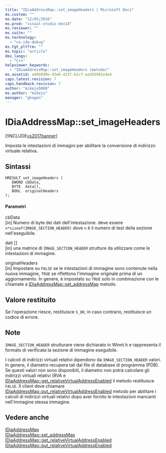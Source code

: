 ```yaml
---
title: "IDiaAddressMap::set_imageHeaders | Microsoft Docs"
ms.custom: ""
ms.date: "12/05/2016"
ms.prod: "visual-studio-dev14"
ms.reviewer: ""
ms.suite: ""
ms.technology: 
  - "vs-ide-debug"
ms.tgt_pltfrm: ""
ms.topic: "article"
dev_langs: 
  - "C++"
helpviewer_keywords: 
  - "IDiaAddressMap::set_imageHeaders (metodo)"
ms.assetid: a46b9d0e-43e6-433f-b2c7-aa203981e4e4
caps.latest.revision: 7
caps.handback.revision: 7
author: "mikejo5000"
ms.author: "mikejo"
manager: "ghogen"
---
```

# IDiaAddressMap::set_imageHeaders
[!INCLUDE[vs2017banner](../../code-quality/includes/vs2017banner.md)]

Imposta le intestazioni di immagini per abilitare la conversione di indirizzo virtuale relativa.  
  
## Sintassi  
  
```cpp#  
HRESULT set_imageHeaders (   
   DWORD cbData,  
   BYTE  data[],  
   BOOL  originalHeaders  
);  
```  
  
#### Parametri  
 cbData  
 \[in\]  Numero di byte dei dati dell'intestazione.  deve essere `n*sizeof(IMAGE_SECTION_HEADER)` dove  `n` è il numero di test della sezione nell'eseguibile.  
  
 dati \[\]  
 \[in\]  una matrice di  `IMAGE_SECTION_HEADER` strutture da utilizzare come le intestazioni di immagine.  
  
 originalHeaders  
 \[in\]  Impostare su `FALSE` se le intestazioni di immagine sono contenute nella nuova immagine,  `TRUE` se riflettono l'immagine originale prima di un aggiornamento.  In genere, è impostato su `TRUE` solo in combinazione con le chiamate a  [IDiaAddressMap::set\_addressMap](../../debugger/debug-interface-access/idiaaddressmap-set-addressmap.md) metodo.  
  
## Valore restituito  
 Se l'operazione riesce, restituisce `S_OK`; in caso contrario, restituisce un codice di errore.  
  
## Note  
 `IMAGE_SECTION_HEADER` strutturare viene dichiarato in Winnt.h e rappresenta il formato di verificata la sezione di immagine eseguibile.  
  
 I calcoli di indirizzi virtuali relativi dipendono da `IMAGE_SECTION_HEADER` valori.  In genere, il diametro recupera tali dal file di database di programma \(PDB\).  Se questi valori non sono disponibili, il diametro non potrà calcolare gli indirizzi virtuali relativi \(RVA e [IDiaAddressMap::get\_relativeVirtualAddressEnabled](../../debugger/debug-interface-access/idiaaddressmap-get-relativevirtualaddressenabled.md) il metodo restituisce  `FALSE`.  Il client deve chiamare [IDiaAddressMap::put\_relativeVirtualAddressEnabled](../../debugger/debug-interface-access/idiaaddressmap-put-relativevirtualaddressenabled.md) metodo per abilitare i calcoli di indirizzi virtuali relativi dopo aver fornito le intestazioni mancanti nell'immagine stessa immagine.  
  
## Vedere anche  
 [IDiaAddressMap](../../debugger/debug-interface-access/idiaaddressmap.md)   
 [IDiaAddressMap::set\_addressMap](../../debugger/debug-interface-access/idiaaddressmap-set-addressmap.md)   
 [IDiaAddressMap::get\_relativeVirtualAddressEnabled](../../debugger/debug-interface-access/idiaaddressmap-get-relativevirtualaddressenabled.md)   
 [IDiaAddressMap::put\_relativeVirtualAddressEnabled](../../debugger/debug-interface-access/idiaaddressmap-put-relativevirtualaddressenabled.md)